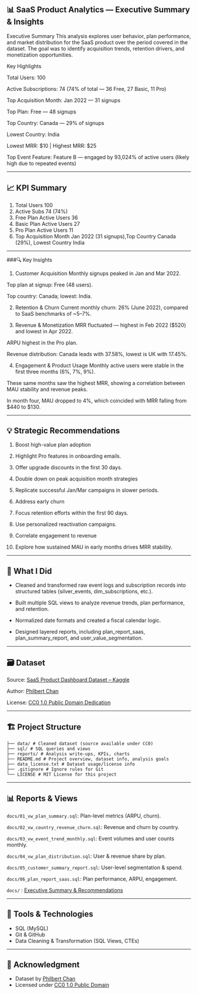 ## 📊 SaaS Product Analytics — Executive Summary & Insights

Executive Summary
This analysis explores user behavior, plan performance, and market distribution for the SaaS product over the period covered in the dataset. The goal was to identify acquisition trends, retention drivers, and monetization opportunities.

Key Highlights

Total Users: 100

Active Subscriptions: 74 (74% of total — 36 Free, 27 Basic, 11 Pro)

Top Acquisition Month: Jan 2022 — 31 signups

Top Plan: Free — 48 signups

Top Country: Canada — 29% of signups

Lowest Country: India

Lowest MRR: $10 | Highest MRR: $25

Top Event Feature: Feature B — engaged by 93,024% of active users (likely high due to repeated events)

---

## 📈 KPI Summary


1. Total Users	100
2. Active Subs	74 (74%)
3. Free Plan Active Users	36
4. Basic Plan Active Users	27
5. Pro Plan Active Users	11
6. Top Acquisition Month	Jan 2022 (31 signups),Top Country	Canada (29%), Lowest Country	India

---

###🔍 Key Insights

1. Customer Acquisition
Monthly signups peaked in Jan and Mar 2022.

Top plan at signup: Free (48 users).

Top country: Canada; lowest: India.

2. Retention & Churn
Current monthly churn: 26% (June 2022), compared to SaaS benchmarks of ~5–7%.

3. Revenue & Monetization
MRR fluctuated — highest in Feb 2022 ($520) and lowest in Apr 2022.

ARPU highest in the Pro plan.

Revenue distribution: Canada leads with 37.58%, lowest is UK with 17.45%.

4. Engagement & Product Usage
Monthly active users were stable in the first three months (6%, 7%, 9%).

These same months saw the highest MRR, showing a correlation between MAU stability and revenue peaks.

In month four, MAU dropped to 4%, which coincided with MRR falling from $440 to $130.

---

## 💡 Strategic Recommendations

1. Boost high-value plan adoption

2. Highlight Pro features in onboarding emails.

3. Offer upgrade discounts in the first 30 days.

4. Double down on peak acquisition month strategies

5. Replicate successful Jan/Mar campaigns in slower periods.

6. Address early churn

7. Focus retention efforts within the first 90 days.

8. Use personalized reactivation campaigns.

9. Correlate engagement to revenue

10. Explore how sustained MAU in early months drives MRR stability.

---

## 🧠 What I Did

- Cleaned and transformed raw event logs and subscription records into structured tables (silver_events, dim_subscriptions, etc.).

- Built multiple SQL views to analyze revenue trends, plan performance, and retention.

- Normalized date formats and created a fiscal calendar logic.

- Designed layered reports, including plan_report_saas, plan_summary_report, and user_value_segmentation.

---

## 🗃️ Dataset

Source: [SaaS Product Dashboard Dataset – Kaggle](https://www.kaggle.com/datasets/philbertchan/saas-product-dashboard-mau-feature-usage-mrr)

Author:  [Philbert Chan](https://www.kaggle.com/philbertchan)

License:  [CC0 1.0 Public Domain Dedication](https://creativecommons.org/publicdomain/zero/1.0/)

---

## 🏗️ Project Structure

```
├── data/ # Cleaned dataset (source available under CC0)
├── sql/ # SQL queries and views
├── reports/ # Analysis write-ups, KPIs, charts
├── README.md # Project overview, dataset info, analysis goals
├── data_license.txt # Dataset usage/license info
├── .gitignore # Ignore rules for Git
└── LICENSE # MIT License for this project
```

---


## 📊 Reports & Views

`docs/01_vw_plan_summary.sql`: Plan-level metrics (ARPU, churn).

`docs/02_vw_country_revenue_churn.sql`: Revenue and churn by country.

`docs/03_vw_event_trend_monthly.sql`: Event volumes and user counts monthly.

`docs/04_vw_plan_distribution.sql`: User & revenue share by plan.

`docs/05_customer_summary_report.sql`: User-level segmentation & spend.

`docs/06_plan_report_saas.sql`: Plan performance, ARPU, engagement.

`docs/` :   [Executive Summary & Recommendations](docs/executive_summary.md)

---

## 🔧 Tools & Technologies

- SQL (MySQL)
- Git & GitHub
- Data Cleaning & Transformation (SQL Views, CTEs)

---
  
## 🙌 Acknowledgment

- Dataset by [Philbert Chan](https://www.kaggle.com/philbertchan)  
- Licensed under [CC0 1.0 Public Domain](https://creativecommons.org/publicdomain/zero/1.0/)
